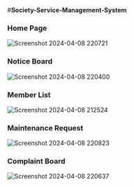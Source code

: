 #<b>Society-Service-Management-System</b>
<h3>Home Page</h3>

![Screenshot 2024-04-08 220721](https://github.com/R0GDEV/Society-Service-Management-System/assets/153528804/7ceba434-51dc-4ecf-8c3a-a8b8483e7025)

<h3>Notice Board</h3>

![Screenshot 2024-04-08 220400](https://github.com/R0GDEV/Society-Service-Management-System/assets/153528804/6fade196-43bc-4883-b66d-0c74ff035f5e)

<h3>Member List</h3>

![Screenshot 2024-04-08 212524](https://github.com/R0GDEV/Society-Service-Management-System/assets/153528804/6a9caccf-d308-46e9-adf3-7aa3183c2b2f)

<h3>Maintenance Request</h3>

![Screenshot 2024-04-08 220823](https://github.com/R0GDEV/Society-Service-Management-System/assets/153528804/2bfe8881-5e7c-4e69-a1bd-62258434c36e)

<h3>Complaint Board</h3>

![Screenshot 2024-04-08 220637](https://github.com/R0GDEV/Society-Service-Management-System/assets/153528804/d324b3e2-9038-4966-9c8b-a099775ddfde)
